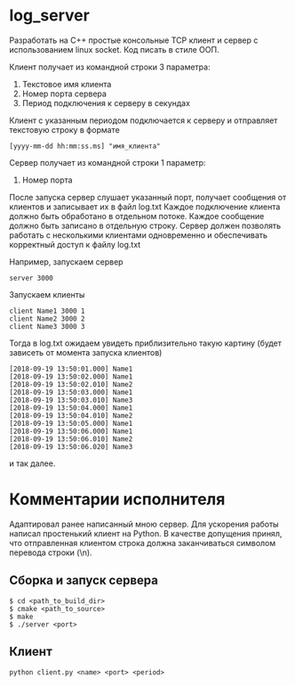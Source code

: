 # log_server

Разработать на С++ простые консольные TCP клиент и сервер с использованием linux socket.
Код писать в стиле ООП.

Клиент получает из командной строки 3 параметра:
1) Текстовое имя клиента
2) Номер порта сервера
3) Период подключения к серверу в секундах

Клиент с указанным периодом подключается к серверу и отправляет текстовую строку в формате
    
    [yyyy-mm-dd hh:mm:ss.ms] "имя_клиента"

Сервер получает из командной строки 1 параметр:
1) Номер порта

После запуска сервер слушает указанный порт, получает сообщения от клиентов и записывает их в файл log.txt
Каждое подключение клиента должно быть обработано в отдельном потоке.
Каждое сообщение должно быть записано в отдельную строку.
Сервер должен позволять работать с несколькими клиентами одновременно и обеспечивать корректный доступ к файлу log.txt

Например, запускаем сервер
    
    server 3000

Запускаем клиенты

    client Name1 3000 1
    client Name2 3000 2
    client Name3 3000 3

Тогда в log.txt ожидаем увидеть приблизительно такую картину (будет зависеть от момента запуска клиентов)
    
    [2018-09-19 13:50:01.000] Name1
    [2018-09-19 13:50:02.000] Name1 
    [2018-09-19 13:50:02.010] Name2
    [2018-09-19 13:50:03.000] Name1
    [2018-09-19 13:50:03.010] Name3
    [2018-09-19 13:50:04.000] Name1
    [2018-09-19 13:50:04.010] Name2
    [2018-09-19 13:50:05.000] Name1
    [2018-09-19 13:50:06.000] Name1
    [2018-09-19 13:50:06.010] Name2
    [2018-09-19 13:50:06.020] Name3

и так далее.

# Комментарии исполнителя 

Адаптировал ранее написанный мною сервер.
Для ускорения работы написал простенький клиент на Python.
В качестве допущения принял, что отправленная клиентом строка должна заканчиваться символом перевода строки (\n).



## Сборка и запуск сервера
    $ cd <path_to_build_dir>
    $ cmake <path_to_source>
    $ make
    $ ./server <port>

## Клиент
    python client.py <name> <port> <period>